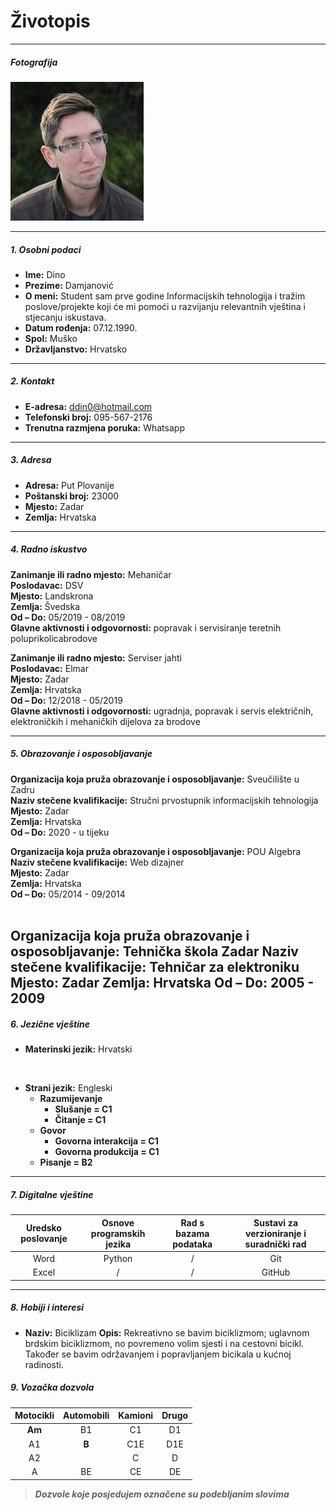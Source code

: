 # Životopis
---
##### Fotografija
![Profilna fotografija](img/profile.jpg)

---
##### 1. Osobni podaci

* **Ime:** Dino
* **Prezime:** Damjanović
* **O meni:** Student sam prve godine Informacijskih tehnologija i tražim poslove/projekte koji će mi pomoći u razvijanju relevantnih vještina i stjecanju iskustava.
* **Datum rođenja:** 07.12.1990.
* **Spol:** Muško
* **Državljanstvo:** Hrvatsko
---
##### 2. Kontakt

* **E-adresa:** ddin0@hotmail.com
* **Telefonski broj:** 095-567-2176
* **Trenutna razmjena poruka:** Whatsapp
---
##### 3. Adresa

* **Adresa:** Put Plovanije
* **Poštanski broj:** 23000
* **Mjesto:** Zadar
* **Zemlja:** Hrvatska
---
##### 4. Radno iskustvo

**Zanimanje ili radno mjesto:** Mehaničar\
**Poslodavac:** DSV\
**Mjesto:** Landskrona\
**Zemlja:** Švedska\
**Od – Do:** 05/2019 - 08/2019\
**Glavne aktivnosti i odgovornosti:** popravak i servisiranje teretnih poluprikolicabrodove
<br/>

**Zanimanje ili radno mjesto:** Serviser jahti\
**Poslodavac:** Elmar\
**Mjesto:** Zadar\
**Zemlja:** Hrvatska\
**Od – Do:** 12/2018 - 05/2019\
**Glavne aktivnosti i odgovornosti:** ugradnja, popravak i servis električnih, elektroničkih i mehaničkih dijelova za brodove


---
##### 5. Obrazovanje i osposobljavanje

**Organizacija koja pruža obrazovanje i osposobljavanje:** Sveučilište u Zadru\
**Naziv stečene kvalifikacije:** Stručni prvostupnik informacijskih tehnologija\
**Mjesto:** Zadar\
**Zemlja:** Hrvatska\
**Od – Do:** 2020 - u tijeku
<br/>

**Organizacija koja pruža obrazovanje i osposobljavanje:** POU Algebra\
**Naziv stečene kvalifikacije:** Web dizajner\
**Mjesto:** Zadar\
**Zemlja:** Hrvatska\
**Od – Do:** 05/2014 - 09/2014\
<br/>

**Organizacija koja pruža obrazovanje i osposobljavanje:** Tehnička škola Zadar
**Naziv stečene kvalifikacije:** Tehničar za elektroniku
**Mjesto:** Zadar
**Zemlja:** Hrvatska
**Od – Do:** 2005 - 2009
---
##### 6. Jezične vještine

* **Materinski jezik:** Hrvatski
<br/>

* **Strani jezik:** Engleski
    * **Razumijevanje**
        * **Slušanje = C1**
        * **Čitanje = C1**
    * **Govor**
        * **Govorna interakcija = C1**
        * **Govorna produkcija = C1**
    * **Pisanje = B2**
---
##### 7. Digitalne vještine

Uredsko poslovanje | Osnove programskih jezika | Rad s bazama podataka | Sustavi za verzioniranje i suradnički rad
:----------------: | :-----------------------: | :-------------------: | :---------------------------------------:
Word               |         Python            |           /           | Git
Excel              |            /              |           /           | GitHub
---
##### 8. Hobiji i interesi

* **Naziv:** Biciklizam
**Opis:** Rekreativno se bavim biciklizmom; uglavnom brdskim biciklizmom, no povremeno volim sjesti i na cestovni bicikl. Također se bavim održavanjem i popravljanjem bicikala u kućnoj radinosti.

##### 9. Vozačka dozvola

Motocikli |	Automobili |	Kamioni |	Drugo
:--------:|:----------:|:----------:|:-------:
**Am**    |     B1     |	C1      |	D1
A1        |	    **B**  |	C1E     | 	D1E
A2        |		       |    C       |	D
A         |	    BE     |	CE      |	DE
>***Dozvole koje posjedujem označene su podebljanim slovima***